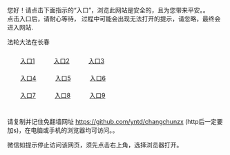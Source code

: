 您好！请点击下面指示的“入口”，浏览此网站是安全的，且为您带来平安。。 <br/>
点击入口后，请耐心等待， 过程中可能会出现无法打开的提示，请忽略，最终会进入网站. </br>

法轮大法在长春<br/>
<div style="padding:10px"><a style="margin:20px" target="_blank" href="https://d1ic9f44bc7zlc.cloudfront.net/2Qpsp?qekxgfdx" id="ccLink1" rel="nofollow">入口1</a> <a target="_blank" style="margin:20px" href="https://d3uhvbnb0c9tpg.cloudfront.net/2Qpsp?euzabxm" id="ccLink2" rel="nofollow">入口2</a> <a style="margin:20px" target="_blank" href="https://d1mfinp6xl8o00.cloudfront.net/2Qpsp?twhue" id="ccLink3" rel="nofollow">入口3</a></div>

<div style="padding:10px" ><a style="margin:20px" target="_blank" href="https://d1ic9f44bc7zlc.cloudfront.net/2Qpsp?qekxgfdx" id="ccLink4" rel="nofollow">入口4</a> <a style="margin:20px" href="https://d3uhvbnb0c9tpg.cloudfront.net/2Qpsp?euzabxm" target="_blank" id="ccLink5" rel="nofollow">入口5</a> <a style="margin:20px" href="https://d1mfinp6xl8o00.cloudfront.net/2Qpsp?twhue" target="_blank" id="ccLink6" rel="nofollow">入口6</a></div>

<div style="padding:10px"><a style="margin:20px" target="_blank" href="https://d1ic9f44bc7zlc.cloudfront.net/2Qpsp?qekxgfdx" id="ccLink7" rel="nofollow">入口7</a> <a style="margin:20px" href="https://d3uhvbnb0c9tpg.cloudfront.net/2Qpsp?euzabxm" target="_blank" id="ccLink8" rel="nofollow">入口8</a> <a style="margin:20px" target="_blank" href="https://d1mfinp6xl8o00.cloudfront.net/2Qpsp?twhue" id="ccLink9" rel="nofollow">入口9</a></div>

<br/>



请复制并记住免翻墙网址 https://github.com/yntd/changchunzx (http后一定要加s)，在电脑或手机的浏览器均可访问。。<br/>

微信如提示停止访问该网页，须先点击右上角，选择浏览器打开。
